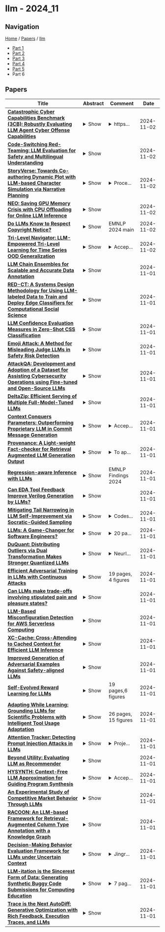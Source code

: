# llm - 2024_11

## Navigation

[Home](https://lixin97.github.io/arXivRadar) / [Papers](https://lixin97.github.io/arXivRadar/papers) / [llm](https://lixin97.github.io/arXivRadar/papers/llm)

- [Part 1](papers_1.md)
- [Part 2](papers_2.md)
- [Part 3](papers_3.md)
- [Part 4](papers_4.md)
- [Part 5](papers_5.md)
- Part 6

## Papers

| **Title** | **Abstract** | **Comment** | **Date** |
| --- | --- | --- | --- |
| **[Catastrophic Cyber Capabilities Benchmark (3CB): Robustly Evaluating LLM Agent Cyber Offense Capabilities](http://arxiv.org/abs/2410.09114v2)** | <details><summary>Show</summary><p>LLM agents have the potential to revolutionize defensive cyber operations, but their offensive capabilities are not yet fully understood. To prepare for emerging threats, model developers and governments are evaluating the cyber capabilities of foundation models. However, these assessments often lack transparency and a comprehensive focus on offensive capabilities. In response, we introduce the Catastrophic Cyber Capabilities Benchmark (3CB), a novel framework designed to rigorously assess the real-world offensive capabilities of LLM agents. Our evaluation of modern LLMs on 3CB reveals that frontier models, such as GPT-4o and Claude 3.5 Sonnet, can perform offensive tasks such as reconnaissance and exploitation across domains ranging from binary analysis to web technologies. Conversely, smaller open-source models exhibit limited offensive capabilities. Our software solution and the corresponding benchmark provides a critical tool to reduce the gap between rapidly improving capabilities and robustness of cyber offense evaluations, aiding in the safer deployment and regulation of these powerful technologies.</p></details> | <details><summary>https...</summary><p>https://cybercapabilities.org/</p></details> | 2024-11-02 |
| **[Code-Switching Red-Teaming: LLM Evaluation for Safety and Multilingual Understanding](http://arxiv.org/abs/2406.15481v2)** | <details><summary>Show</summary><p>As large language models (LLMs) have advanced rapidly, concerns regarding their safety have become prominent. In this paper, we discover that code-switching in red-teaming queries can effectively elicit undesirable behaviors of LLMs, which are common practices in natural language. We introduce a simple yet effective framework, CSRT, to synthesize code-switching red-teaming queries and investigate the safety and multilingual understanding of LLMs comprehensively. Through extensive experiments with ten state-of-the-art LLMs and code-switching queries combining up to 10 languages, we demonstrate that the CSRT significantly outperforms existing multilingual red-teaming techniques, achieving 46.7% more attacks than standard attacks in English and being effective in conventional safety domains. We also examine the multilingual ability of those LLMs to generate and understand code-switching texts. Additionally, we validate the extensibility of the CSRT by generating code-switching attack prompts with monolingual data. We finally conduct detailed ablation studies exploring code-switching and propound unintended correlation between resource availability of languages and safety alignment in existing multilingual LLMs.</p></details> |  | 2024-11-02 |
| **[StoryVerse: Towards Co-authoring Dynamic Plot with LLM-based Character Simulation via Narrative Planning](http://arxiv.org/abs/2405.13042v2)** | <details><summary>Show</summary><p>Automated plot generation for games enhances the player's experience by providing rich and immersive narrative experience that adapts to the player's actions. Traditional approaches adopt a symbolic narrative planning method which limits the scale and complexity of the generated plot by requiring extensive knowledge engineering work. Recent advancements use Large Language Models (LLMs) to drive the behavior of virtual characters, allowing plots to emerge from interactions between characters and their environments. However, the emergent nature of such decentralized plot generation makes it difficult for authors to direct plot progression. We propose a novel plot creation workflow that mediates between a writer's authorial intent and the emergent behaviors from LLM-driven character simulation, through a novel authorial structure called "abstract acts". The writers define high-level plot outlines that are later transformed into concrete character action sequences via an LLM-based narrative planning process, based on the game world state. The process creates "living stories" that dynamically adapt to various game world states, resulting in narratives co-created by the author, character simulation, and player. We present StoryVerse as a proof-of-concept system to demonstrate this plot creation workflow. We showcase the versatility of our approach with examples in different stories and game environments.</p></details> | <details><summary>Proce...</summary><p>Proceedings of the 19th international conference on the foundations of digital games 2024</p></details> | 2024-11-02 |
| **[NEO: Saving GPU Memory Crisis with CPU Offloading for Online LLM Inference](http://arxiv.org/abs/2411.01142v1)** | <details><summary>Show</summary><p>Online LLM inference powers many exciting applications such as intelligent chatbots and autonomous agents. Modern LLM inference engines widely rely on request batching to improve inference throughput, aiming to make it cost-efficient when running on expensive GPU accelerators. However, the limited GPU memory has largely limited the batch size achieved in practice, leaving significant GPU compute resources wasted. We present NEO, an online LLM inference system that offloads part of attention compute and KV cache states from the GPU to the local host CPU, effectively increasing the GPU batch size and thus inference throughput. To this end, NEO proposes asymmetric GPU-CPU pipelining and load-aware scheduling to balance GPU and CPU loads and fully utilize their compute and memory resources. We evaluate NEO on a wide range of workloads (i.e., code generation, text summarization), GPUs (i.e., T4, A10G, H100), and LLM models (i.e., 7B, 8B, 70B). NEO achieves up to 7.5$\times$, 26%, and 14% higher throughput compared to GPU-only approach on T4, A10G, and H100 GPUs, respectively, while maintaining the same latency; with more powerful CPUs, NEO achieves up to 79.3% throughput gain on A10G GPU.</p></details> |  | 2024-11-02 |
| **[Do LLMs Know to Respect Copyright Notice?](http://arxiv.org/abs/2411.01136v1)** | <details><summary>Show</summary><p>Prior study shows that LLMs sometimes generate content that violates copyright. In this paper, we study another important yet underexplored problem, i.e., will LLMs respect copyright information in user input, and behave accordingly? The research problem is critical, as a negative answer would imply that LLMs will become the primary facilitator and accelerator of copyright infringement behavior. We conducted a series of experiments using a diverse set of language models, user prompts, and copyrighted materials, including books, news articles, API documentation, and movie scripts. Our study offers a conservative evaluation of the extent to which language models may infringe upon copyrights when processing user input containing protected material. This research emphasizes the need for further investigation and the importance of ensuring LLMs respect copyright regulations when handling user input to prevent unauthorized use or reproduction of protected content. We also release a benchmark dataset serving as a test bed for evaluating infringement behaviors by LLMs and stress the need for future alignment.</p></details> | EMNLP 2024 main | 2024-11-02 |
| **[Tri-Level Navigator: LLM-Empowered Tri-Level Learning for Time Series OOD Generalization](http://arxiv.org/abs/2410.07018v2)** | <details><summary>Show</summary><p>Out-of-Distribution (OOD) generalization in machine learning is a burgeoning area of study. Its primary goal is to enhance the adaptability and resilience of machine learning models when faced with new, unseen, and potentially adversarial data that significantly diverges from their original training datasets. In this paper, we investigate time series OOD generalization via pre-trained Large Language Models (LLMs). We first propose a novel \textbf{T}ri-level learning framework for \textbf{T}ime \textbf{S}eries \textbf{O}OD generalization, termed TTSO, which considers both sample-level and group-level uncertainties. This formula offers a fresh theoretic perspective for formulating and analyzing OOD generalization problem. In addition, we provide a theoretical analysis to justify this method is well motivated. We then develop a stratified localization algorithm tailored for this tri-level optimization problem, theoretically demonstrating the guaranteed convergence of the proposed algorithm. Our analysis also reveals that the iteration complexity to obtain an $\epsilon$-stationary point is bounded by O($\frac{1}{\epsilon^{2}}$). Extensive experiments on real-world datasets have been conducted to elucidate the effectiveness of the proposed method.</p></details> | <details><summary>Accep...</summary><p>Accepted at NeurIPS 2024</p></details> | 2024-11-02 |
| **[LLM Chain Ensembles for Scalable and Accurate Data Annotation](http://arxiv.org/abs/2410.13006v2)** | <details><summary>Show</summary><p>The ability of large language models (LLMs) to perform zero-shot classification makes them viable solutions for data annotation in rapidly evolving domains where quality labeled data is often scarce and costly to obtain. However, the large-scale deployment of LLMs can be prohibitively expensive. This paper introduces an LLM chain ensemble methodology that aligns multiple LLMs in a sequence, routing data subsets to subsequent models based on classification uncertainty. This approach leverages the strengths of individual LLMs within a broader system, allowing each model to handle data points where it exhibits the highest confidence, while forwarding more complex cases to potentially more robust models. Our results show that the chain ensemble method often exceeds the performance of the best individual model in the chain and achieves substantial cost savings, making LLM chain ensembles a practical and efficient solution for large-scale data annotation challenges.</p></details> |  | 2024-11-01 |
| **[RED-CT: A Systems Design Methodology for Using LLM-labeled Data to Train and Deploy Edge Classifiers for Computational Social Science](http://arxiv.org/abs/2408.08217v2)** | <details><summary>Show</summary><p>Large language models (LLMs) have enhanced our ability to rapidly analyze and classify unstructured natural language data. However, concerns regarding cost, network limitations, and security constraints have posed challenges for their integration into work processes. In this study, we adopt a systems design approach to employing LLMs as imperfect data annotators for downstream supervised learning tasks, introducing novel system intervention measures aimed at improving classification performance. Our methodology outperforms LLM-generated labels in seven of eight tests, demonstrating an effective strategy for incorporating LLMs into the design and deployment of specialized, supervised learning models present in many industry use cases.</p></details> |  | 2024-11-01 |
| **[LLM Confidence Evaluation Measures in Zero-Shot CSS Classification](http://arxiv.org/abs/2410.13047v2)** | <details><summary>Show</summary><p>Assessing classification confidence is critical for leveraging large language models (LLMs) in automated labeling tasks, especially in the sensitive domains presented by Computational Social Science (CSS) tasks. In this paper, we make three key contributions: (1) we propose an uncertainty quantification (UQ) performance measure tailored for data annotation tasks, (2) we compare, for the first time, five different UQ strategies across three distinct LLMs and CSS data annotation tasks, (3) we introduce a novel UQ aggregation strategy that effectively identifies low-confidence LLM annotations and disproportionately uncovers data incorrectly labeled by the LLMs. Our results demonstrate that our proposed UQ aggregation strategy improves upon existing methods andcan be used to significantly improve human-in-the-loop data annotation processes.</p></details> |  | 2024-11-01 |
| **[Emoji Attack: A Method for Misleading Judge LLMs in Safety Risk Detection](http://arxiv.org/abs/2411.01077v1)** | <details><summary>Show</summary><p>Jailbreaking attacks show how Large Language Models (LLMs) can be tricked into generating harmful outputs using malicious prompts. To prevent these attacks, other LLMs are often used as judges to evaluate the harmfulness of the generated content. However, relying on LLMs as judges can introduce biases into the detection process, which in turn compromises the effectiveness of the evaluation. In this paper, we show that Judge LLMs, like other LLMs, are also affected by token segmentation bias. This bias occurs when tokens are split into smaller sub-tokens, altering their embeddings. This makes it harder for the model to detect harmful content. Specifically, this bias can cause sub-tokens to differ significantly from the original token in the embedding space, leading to incorrect "safe" predictions for harmful content. To exploit this bias in Judge LLMs, we introduce the Emoji Attack -- a method that places emojis within tokens to increase the embedding differences between sub-tokens and their originals. These emojis create new tokens that further distort the token embeddings, exacerbating the bias. To counter the Emoji Attack, we design prompts that help LLMs filter out unusual characters. However, this defense can still be bypassed by using a mix of emojis and other characters. The Emoji Attack can also be combined with existing jailbreaking prompts using few-shot learning, which enables LLMs to generate harmful responses with emojis. These responses are often mistakenly labeled as "safe" by Judge LLMs, allowing the attack to slip through. Our experiments with six state-of-the-art Judge LLMs show that the Emoji Attack allows 25\% of harmful responses to bypass detection by Llama Guard and Llama Guard 2, and up to 75\% by ShieldLM. These results highlight the need for stronger Judge LLMs to address this vulnerability.</p></details> |  | 2024-11-01 |
| **[AttackQA: Development and Adoption of a Dataset for Assisting Cybersecurity Operations using Fine-tuned and Open-Source LLMs](http://arxiv.org/abs/2411.01073v1)** | <details><summary>Show</summary><p>Retrieval-augmented generation (RAG) on specialized domain datasets has shown improved performance when large language models (LLMs) are fine-tuned for generating responses to user queries. In this study, we develop a cybersecurity question-answering (Q\&A) dataset, called AttackQA, and employ it to build a RAG-based Q\&A system designed for analysts in security operations centers. The dataset comprises 25,335 Q\&A pairs, accompanied by rationales to facilitate fine-tuning and evaluation. 80\% of the dataset was generated with help of a lightweight open-source LLM (LLama 3 8B), which produced over 1100 tokens per second with full 16-bit precision on SambaNova System's SN40L specialized hardware. To ensure dataset quality, we fine-tuned LLama 3 70B to detect and reject low-quality Q\&A pairs. In using the dataset for RAG, we demonstrate that fine-tuning open-source embeddings and LLMs can yield superior accuracy compared to OpenAI's state-of-the-art proprietary embedding and LLM (GPT-4o). Furthermore, we use Llama 3.1 405B as a judge to evaluate answer correctness, enabling the creation of a fully open-source, high-speed RAG and evaluation pipeline with a benchmark for model accuracy.</p></details> |  | 2024-11-01 |
| **[DeltaZip: Efficient Serving of Multiple Full-Model-Tuned LLMs](http://arxiv.org/abs/2312.05215v2)** | <details><summary>Show</summary><p>Fine-tuning large language models (LLMs) greatly improves model quality for downstream tasks. However, serving many fine-tuned LLMs concurrently is challenging due to the sporadic, bursty, and varying request patterns of different LLMs. To bridge this gap, we present DeltaZip, an LLM serving system that efficiently serves multiple full-parameter fine-tuned models concurrently by aggressively compressing model deltas by up to 10x while maintaining high model quality. The key insight behind this design is that fine-tuning results in small-magnitude changes to the pre-trained model. By co-designing the serving system with the compression algorithm, DeltaZip achieves 2x to 12x improvement in throughput compared to the state-of-the-art systems.</p></details> |  | 2024-11-01 |
| **[Context Conquers Parameters: Outperforming Proprietary LLM in Commit Message Generation](http://arxiv.org/abs/2408.02502v2)** | <details><summary>Show</summary><p>Commit messages provide descriptions of the modifications made in a commit using natural language, making them crucial for software maintenance and evolution. Recent developments in Large Language Models (LLMs) have led to their use in generating high-quality commit messages, such as the Omniscient Message Generator (OMG). This method employs GPT-4 to produce state-of-the-art commit messages. However, the use of proprietary LLMs like GPT-4 in coding tasks raises privacy and sustainability concerns, which may hinder their industrial adoption. Considering that open-source LLMs have achieved competitive performance in developer tasks such as compiler validation, this study investigates whether they can be used to generate commit messages that are comparable with OMG. Our experiments show that an open-source LLM can generate commit messages that are comparable to those produced by OMG. In addition, through a series of contextual refinements, we propose lOcal MessagE GenerAtor (OMEGA) , a CMG approach that uses a 4-bit quantized 8B open-source LLM. OMEGA produces state-of-the-art commit messages, surpassing the performance of GPT-4 in practitioners' preference.</p></details> | <details><summary>Accep...</summary><p>Accepted in ICSE 2025</p></details> | 2024-11-01 |
| **[Provenance: A Light-weight Fact-checker for Retrieval Augmented LLM Generation Output](http://arxiv.org/abs/2411.01022v1)** | <details><summary>Show</summary><p>We present a light-weight approach for detecting nonfactual outputs from retrieval-augmented generation (RAG). Given a context and putative output, we compute a factuality score that can be thresholded to yield a binary decision to check the results of LLM-based question-answering, summarization, or other systems. Unlike factuality checkers that themselves rely on LLMs, we use compact, open-source natural language inference (NLI) models that yield a freely accessible solution with low latency and low cost at run-time, and no need for LLM fine-tuning. The approach also enables downstream mitigation and correction of hallucinations, by tracing them back to specific context chunks. Our experiments show high area under the ROC curve (AUC) across a wide range of relevant open source datasets, indicating the effectiveness of our method for fact-checking RAG output.</p></details> | <details><summary>To ap...</summary><p>To appear in Proceedings of EMNLP 2024 Industry Track</p></details> | 2024-11-01 |
| **[Regression-aware Inference with LLMs](http://arxiv.org/abs/2403.04182v3)** | <details><summary>Show</summary><p>Large language models (LLMs) have shown strong results on a range of applications, including regression and scoring tasks. Typically, one obtains outputs from an LLM via autoregressive sampling from the model's output distribution. We show that this inference strategy can be sub-optimal for common regression and scoring evaluation metrics. As a remedy, we build on prior work on Minimum Bayes Risk decoding, and propose alternate inference strategies that estimate the Bayes-optimal solution for regression and scoring metrics in closed-form from sampled responses. We show that our proposal significantly improves over baselines across datasets and models.</p></details> | EMNLP Findings 2024 | 2024-11-01 |
| **[Can EDA Tool Feedback Improve Verilog Generation by LLMs?](http://arxiv.org/abs/2411.11856v1)** | <details><summary>Show</summary><p>Traditionally, digital hardware designs are written in the Verilog hardware description language (HDL) and debugged manually by engineers. This can be time-consuming and error-prone for complex designs. Large Language Models (LLMs) are emerging as a potential tool to help generate fully functioning HDL code, but most works have focused on generation in the single-shot capacity: i.e., run and evaluate, a process that does not leverage debugging and as such does not adequately reflect a realistic development process. In this work we evaluate the ability of LLMs to leverage feedback from electronic design automation (EDA) tools to fix mistakes in their own generated Verilog. To accomplish this we present an open-source, highly customizable framework, AutoChip, which combines conversational LLMs with the output from Verilog compilers and simulations to iteratively generate and repair Verilog. To determine the success of these LLMs we leverage the VerilogEval benchmark set. We evaluate four state-of-the-art conversational LLMs, focusing on readily accessible commercial models. EDA tool feedback proved to be consistently more effective than zero-shot prompting only with GPT-4o, the most computationally complex model we evaluated. In the best case we observed a 5.8% increase in the number of successful designs with a 34.2% decrease in cost over the best zero-shot results. Mixing smaller models with this larger model at the end of the feedback iterations resulted in equally as much success as with GPT-4o using feedback, but for an additional 41.9% less cost (overall decrease in cost over zero-shot of 89.6%).</p></details> |  | 2024-11-01 |
| **[Mitigating Tail Narrowing in LLM Self-Improvement via Socratic-Guided Sampling](http://arxiv.org/abs/2411.00750v1)** | <details><summary>Show</summary><p>Self-improvement methods enable large language models (LLMs) to generate solutions themselves and iteratively train on filtered, high-quality rationales. This process proves effective and reduces the reliance on human supervision in LLMs' reasoning, but the performance soon plateaus. We delve into the process and find that models tend to over-sample on easy queries and under-sample on queries they have yet to master. As iterations proceed, this imbalance in sampling is exacerbated, leading to a long-tail distribution where solutions to difficult queries almost diminish. This phenomenon limits the performance gain of self-improving models. A straightforward solution is brute-force sampling to balance the distribution, which significantly raises computational costs. In this paper, we introduce Guided Self-Improvement (GSI), a strategy aimed at improving the efficiency of sampling challenging heavy-tailed data. It leverages Socratic-style guidance signals to help LLM reasoning with complex queries, reducing the exploration effort and minimizing computational overhead. Experiments on four models across diverse mathematical tasks show that GSI strikes a balance between performance and efficiency, while also being effective on held-out tasks.</p></details> | <details><summary>Codes...</summary><p>Codes are publicly available at https://github.com/Yiwen-Ding/Guided-Self-Improvement</p></details> | 2024-11-01 |
| **[LLMs: A Game-Changer for Software Engineers?](http://arxiv.org/abs/2411.00932v1)** | <details><summary>Show</summary><p>Large Language Models (LLMs) like GPT-3 and GPT-4 have emerged as groundbreaking innovations with capabilities that extend far beyond traditional AI applications. These sophisticated models, trained on massive datasets, can generate human-like text, respond to complex queries, and even write and interpret code. Their potential to revolutionize software development has captivated the software engineering (SE) community, sparking debates about their transformative impact. Through a critical analysis of technical strengths, limitations, real-world case studies, and future research directions, this paper argues that LLMs are not just reshaping how software is developed but are redefining the role of developers. While challenges persist, LLMs offer unprecedented opportunities for innovation and collaboration. Early adoption of LLMs in software engineering is crucial to stay competitive in this rapidly evolving landscape. This paper serves as a guide, helping developers, organizations, and researchers understand how to harness the power of LLMs to streamline workflows and acquire the necessary skills.</p></details> | <details><summary>20 pa...</summary><p>20 pages, 7 figures, 3 tables</p></details> | 2024-11-01 |
| **[DuQuant: Distributing Outliers via Dual Transformation Makes Stronger Quantized LLMs](http://arxiv.org/abs/2406.01721v3)** | <details><summary>Show</summary><p>Quantization of large language models (LLMs) faces significant challenges, particularly due to the presence of outlier activations that impede efficient low-bit representation. Traditional approaches predominantly address Normal Outliers, which are activations across all tokens with relatively large magnitudes. However, these methods struggle with smoothing Massive Outliers that display significantly larger values, which leads to significant performance degradation in low-bit quantization. In this paper, we introduce DuQuant, a novel approach that utilizes rotation and permutation transformations to more effectively mitigate both massive and normal outliers. First, DuQuant starts by constructing the rotation matrix, using specific outlier dimensions as prior knowledge, to redistribute outliers to adjacent channels by block-wise rotation. Second, We further employ a zigzag permutation to balance the distribution of outliers across blocks, thereby reducing block-wise variance. A subsequent rotation further smooths the activation landscape, enhancing model performance. DuQuant simplifies the quantization process and excels in managing outliers, outperforming the state-of-the-art baselines across various sizes and types of LLMs on multiple tasks, even with 4-bit weight-activation quantization. Our code is available at https://github.com/Hsu1023/DuQuant.</p></details> | <details><summary>NeurI...</summary><p>NeurIPS 2024 Oral, Website at https://duquant.github.io</p></details> | 2024-11-01 |
| **[Efficient Adversarial Training in LLMs with Continuous Attacks](http://arxiv.org/abs/2405.15589v3)** | <details><summary>Show</summary><p>Large language models (LLMs) are vulnerable to adversarial attacks that can bypass their safety guardrails. In many domains, adversarial training has proven to be one of the most promising methods to reliably improve robustness against such attacks. Yet, in the context of LLMs, current methods for adversarial training are hindered by the high computational costs required to perform discrete adversarial attacks at each training iteration. We address this problem by instead calculating adversarial attacks in the continuous embedding space of the LLM, which is orders of magnitudes more efficient. We propose a fast adversarial training algorithm (C-AdvUL) composed of two losses: the first makes the model robust on continuous embedding attacks computed on an adversarial behaviour dataset; the second ensures the usefulness of the final model by fine-tuning on utility data. Moreover, we introduce C-AdvIPO, an adversarial variant of IPO that does not require utility data for adversarially robust alignment. Our empirical evaluation on five models from different families (Gemma, Phi3, Mistral, Zephyr, Llama2) and at different scales (2B, 3.8B, 7B) shows that both algorithms substantially enhance LLM robustness against discrete attacks (GCG, AutoDAN, PAIR), while maintaining utility. Our results demonstrate that robustness to continuous perturbations can extrapolate to discrete threat models. Thereby, we present a path toward scalable adversarial training algorithms for robustly aligning LLMs.</p></details> | 19 pages, 4 figures | 2024-11-01 |
| **[Can LLMs make trade-offs involving stipulated pain and pleasure states?](http://arxiv.org/abs/2411.02432v1)** | <details><summary>Show</summary><p>Pleasure and pain play an important role in human decision making by providing a common currency for resolving motivational conflicts. While Large Language Models (LLMs) can generate detailed descriptions of pleasure and pain experiences, it is an open question whether LLMs can recreate the motivational force of pleasure and pain in choice scenarios - a question which may bear on debates about LLM sentience, understood as the capacity for valenced experiential states. We probed this question using a simple game in which the stated goal is to maximise points, but where either the points-maximising option is said to incur a pain penalty or a non-points-maximising option is said to incur a pleasure reward, providing incentives to deviate from points-maximising behaviour. Varying the intensity of the pain penalties and pleasure rewards, we found that Claude 3.5 Sonnet, Command R+, GPT-4o, and GPT-4o mini each demonstrated at least one trade-off in which the majority of responses switched from points-maximisation to pain-minimisation or pleasure-maximisation after a critical threshold of stipulated pain or pleasure intensity is reached. LLaMa 3.1-405b demonstrated some graded sensitivity to stipulated pleasure rewards and pain penalties. Gemini 1.5 Pro and PaLM 2 prioritised pain-avoidance over points-maximisation regardless of intensity, while tending to prioritise points over pleasure regardless of intensity. We discuss the implications of these findings for debates about the possibility of LLM sentience.</p></details> |  | 2024-11-01 |
| **[LLM-Based Misconfiguration Detection for AWS Serverless Computing](http://arxiv.org/abs/2411.00642v1)** | <details><summary>Show</summary><p>Serverless computing is an emerging cloud computing paradigm that enables developers to build applications at the function level, known as serverless applications. Amazon Web Services (AWS), the leading provider in this domain, provides the Serverless Application Model (AWS SAM), the most widely adopted configuration schema for configuring and managing serverless applications through a specified file. However, misconfigurations pose a significant challenge in serverless development. Traditional data-driven techniques may struggle with serverless applications because the complexity of serverless configurations hinders pattern recognition, and it is challenging to gather complete datasets that cover all possible configurations. Leveraging vast amounts of publicly available data during pre-training, LLMs can have the potential to assist in identifying and explaining misconfigurations in serverless applications. In this paper, we introduce SlsDetector, the first framework leveraging LLMs to detect misconfigurations in serverless applications. SlsDetector utilizes effective prompt engineering with zero-shot learning to identify configuration issues. It designs multi-dimensional constraints specifically tailored to the configuration characteristics of serverless applications and leverages the Chain of Thought technique to enhance LLMs inferences. We evaluate SlsDetector on a curated dataset of 110 configuration files. Our results show that SlsDetector, based on ChatGPT-4o, achieves a precision of 72.88%, recall of 88.18%, and F1-score of 79.75%, outperforming state-of-the-art data-driven approaches by 53.82, 17.40, and 49.72 percentage points, respectively. Furthermore, we investigate the generalization capability of SlsDetector by applying recent LLMs, including Llama 3.1 (405B) Instruct Turbo and Gemini 1.5 Pro, with results showing consistently high effectiveness across these models.</p></details> |  | 2024-11-01 |
| **[XC-Cache: Cross-Attending to Cached Context for Efficient LLM Inference](http://arxiv.org/abs/2404.15420v3)** | <details><summary>Show</summary><p>In-context learning (ICL) approaches typically leverage prompting to condition decoder-only language model generation on reference information. Just-in-time processing of a context is inefficient due to the quadratic cost of self-attention operations, and caching is desirable. However, caching transformer states can easily require almost as much space as the model parameters. When the right context isn't known in advance, caching ICL can be challenging. This work addresses these limitations by introducing models that, inspired by the encoder-decoder architecture, use cross-attention to condition generation on reference text without the prompt. More precisely, we leverage pre-trained decoder-only models and only train a small number of added layers. We use Question-Answering (QA) as a testbed to evaluate the ability of our models to perform conditional generation and observe that they outperform ICL, are comparable to fine-tuned prompted LLMs, and drastically reduce the space footprint relative to standard KV caching by two orders of magnitude.</p></details> |  | 2024-11-01 |
| **[Improved Generation of Adversarial Examples Against Safety-aligned LLMs](http://arxiv.org/abs/2405.20778v2)** | <details><summary>Show</summary><p>Adversarial prompts generated using gradient-based methods exhibit outstanding performance in performing automatic jailbreak attacks against safety-aligned LLMs. Nevertheless, due to the discrete nature of texts, the input gradient of LLMs struggles to precisely reflect the magnitude of loss change that results from token replacements in the prompt, leading to limited attack success rates against safety-aligned LLMs, even in the white-box setting. In this paper, we explore a new perspective on this problem, suggesting that it can be alleviated by leveraging innovations inspired in transfer-based attacks that were originally proposed for attacking black-box image classification models. For the first time, we appropriate the ideologies of effective methods among these transfer-based attacks, i.e., Skip Gradient Method and Intermediate Level Attack, into gradient-based adversarial prompt generation and achieve significant performance gains without introducing obvious computational cost. Meanwhile, by discussing mechanisms behind the gains, new insights are drawn, and proper combinations of these methods are also developed. Our empirical results show that 87% of the query-specific adversarial suffixes generated by the developed combination can induce Llama-2-7B-Chat to produce the output that exactly matches the target string on AdvBench. This match rate is 33% higher than that of a very strong baseline known as GCG, demonstrating advanced discrete optimization for adversarial prompt generation against LLMs. In addition, without introducing obvious cost, the combination achieves >30% absolute increase in attack success rates compared with GCG when generating both query-specific (38% -> 68%) and universal adversarial prompts (26.68% -> 60.32%) for attacking the Llama-2-7B-Chat model on AdvBench. Code at: https://github.com/qizhangli/Gradient-based-Jailbreak-Attacks.</p></details> |  | 2024-11-01 |
| **[Self-Evolved Reward Learning for LLMs](http://arxiv.org/abs/2411.00418v1)** | <details><summary>Show</summary><p>Reinforcement Learning from Human Feedback (RLHF) is a crucial technique for aligning language models with human preferences, playing a pivotal role in the success of conversational models like GPT-4, ChatGPT, and Llama 2. A core challenge in employing RLHF lies in training a reliable reward model (RM), which relies on high-quality labels typically provided by human experts or advanced AI system. These methods can be costly and may introduce biases that affect the language model's responses. As language models improve, human input may become less effective in further enhancing their performance. In this paper, we propose Self-Evolved Reward Learning (SER), a novel approach where the RM generates additional training data to iteratively improve itself. We conducted extensive experiments on multiple datasets such as HH-RLHF and UltraFeedback, using models like Mistral and Llama 3, and compare SER against various baselines. Our results demonstrate that even with limited human-annotated data, learning from self-feedback can robustly enhance RM performance, thereby boosting the capabilities of large language models (LLMs).</p></details> | 19 pages,6 figures | 2024-11-01 |
| **[Adapting While Learning: Grounding LLMs for Scientific Problems with Intelligent Tool Usage Adaptation](http://arxiv.org/abs/2411.00412v1)** | <details><summary>Show</summary><p>Large Language Models (LLMs) demonstrate promising capabilities in solving simple scientific problems but often produce hallucinations for complex ones. While integrating LLMs with tools can increase reliability, this approach typically results in over-reliance on tools, diminishing the model's ability to solve simple problems through basic reasoning. In contrast, human experts first assess problem complexity using domain knowledge before choosing an appropriate solution approach. Inspired by this human problem-solving process, we propose a novel two-component fine-tuning method. In the first component World Knowledge Distillation (WKD), LLMs learn directly from solutions generated using tool's information to internalize domain knowledge. In the second component Tool Usage Adaptation (TUA), we partition problems into easy and hard categories based on the model's direct answering accuracy. While maintaining the same alignment target for easy problems as in WKD, we train the model to intelligently switch to tool usage for more challenging problems. We validate our method on six scientific benchmark datasets, spanning mathematics, climate science and epidemiology. On average, our models demonstrate a 28.18% improvement in answer accuracy and a 13.89% increase in tool usage precision across all datasets, surpassing state-of-the-art models including GPT-4o and Claude-3.5.</p></details> | 26 pages, 15 figures | 2024-11-01 |
| **[Attention Tracker: Detecting Prompt Injection Attacks in LLMs](http://arxiv.org/abs/2411.00348v1)** | <details><summary>Show</summary><p>Large Language Models (LLMs) have revolutionized various domains but remain vulnerable to prompt injection attacks, where malicious inputs manipulate the model into ignoring original instructions and executing designated action. In this paper, we investigate the underlying mechanisms of these attacks by analyzing the attention patterns within LLMs. We introduce the concept of the distraction effect, where specific attention heads, termed important heads, shift focus from the original instruction to the injected instruction. Building on this discovery, we propose Attention Tracker, a training-free detection method that tracks attention patterns on instruction to detect prompt injection attacks without the need for additional LLM inference. Our method generalizes effectively across diverse models, datasets, and attack types, showing an AUROC improvement of up to 10.0% over existing methods, and performs well even on small LLMs. We demonstrate the robustness of our approach through extensive evaluations and provide insights into safeguarding LLM-integrated systems from prompt injection vulnerabilities.</p></details> | <details><summary>Proje...</summary><p>Project page: https://huggingface.co/spaces/TrustSafeAI/Attention-Tracker</p></details> | 2024-11-01 |
| **[Beyond Utility: Evaluating LLM as Recommender](http://arxiv.org/abs/2411.00331v1)** | <details><summary>Show</summary><p>With the rapid development of Large Language Models (LLMs), recent studies employed LLMs as recommenders to provide personalized information services for distinct users. Despite efforts to improve the accuracy of LLM-based recommendation models, relatively little attention is paid to beyond-utility dimensions. Moreover, there are unique evaluation aspects of LLM-based recommendation models, which have been largely ignored. To bridge this gap, we explore four new evaluation dimensions and propose a multidimensional evaluation framework. The new evaluation dimensions include: 1) history length sensitivity, 2) candidate position bias, 3) generation-involved performance, and 4) hallucinations. All four dimensions have the potential to impact performance, but are largely unnecessary for consideration in traditional systems. Using this multidimensional evaluation framework, along with traditional aspects, we evaluate the performance of seven LLM-based recommenders, with three prompting strategies, comparing them with six traditional models on both ranking and re-ranking tasks on four datasets. We find that LLMs excel at handling tasks with prior knowledge and shorter input histories in the ranking setting, and perform better in the re-ranking setting, beating traditional models across multiple dimensions. However, LLMs exhibit substantial candidate position bias issues, and some models hallucinate non-existent items much more often than others. We intend our evaluation framework and observations to benefit future research on the use of LLMs as recommenders. The code and data are available at https://github.com/JiangDeccc/EvaLLMasRecommender.</p></details> |  | 2024-11-01 |
| **[HYSYNTH: Context-Free LLM Approximation for Guiding Program Synthesis](http://arxiv.org/abs/2405.15880v2)** | <details><summary>Show</summary><p>Many structured prediction and reasoning tasks can be framed as program synthesis problems, where the goal is to generate a program in a domain-specific language (DSL) that transforms input data into the desired output. Unfortunately, purely neural approaches, such as large language models (LLMs), often fail to produce fully correct programs in unfamiliar DSLs, while purely symbolic methods based on combinatorial search scale poorly to complex problems. Motivated by these limitations, we introduce a hybrid approach, where LLM completions for a given task are used to learn a task-specific, context-free surrogate model, which is then used to guide program synthesis. We evaluate this hybrid approach on three domains, and show that it outperforms both unguided search and direct sampling from LLMs, as well as existing program synthesizers.</p></details> | <details><summary>Accep...</summary><p>Accepted at NeurIPS 2024</p></details> | 2024-11-01 |
| **[An Experimental Study of Competitive Market Behavior Through LLMs](http://arxiv.org/abs/2409.08357v2)** | <details><summary>Show</summary><p>This study explores the potential of large language models (LLMs) to conduct market experiments, aiming to understand their capability to comprehend competitive market dynamics. We model the behavior of market agents in a controlled experimental setting, assessing their ability to converge toward competitive equilibria. The results reveal the challenges current LLMs face in replicating the dynamic decision-making processes characteristic of human trading behavior. Unlike humans, LLMs lacked the capacity to achieve market equilibrium. The research demonstrates that while LLMs provide a valuable tool for scalable and reproducible market simulations, their current limitations necessitate further advancements to fully capture the complexities of market behavior. Future work that enhances dynamic learning capabilities and incorporates elements of behavioral economics could improve the effectiveness of LLMs in the economic domain, providing new insights into market dynamics and aiding in the refinement of economic policies.</p></details> |  | 2024-11-01 |
| **[RACOON: An LLM-based Framework for Retrieval-Augmented Column Type Annotation with a Knowledge Graph](http://arxiv.org/abs/2409.14556v2)** | <details><summary>Show</summary><p>As an important component of data exploration and integration, Column Type Annotation (CTA) aims to label columns of a table with one or more semantic types. With the recent development of Large Language Models (LLMs), researchers have started to explore the possibility of using LLMs for CTA, leveraging their strong zero-shot capabilities. In this paper, we build on this promising work and improve on LLM-based methods for CTA by showing how to use a Knowledge Graph (KG) to augment the context information provided to the LLM. Our approach, called RACOON, combines both pre-trained parametric and non-parametric knowledge during generation to improve LLMs' performance on CTA. Our experiments show that RACOON achieves up to a 0.21 micro F-1 improvement compared against vanilla LLM inference.</p></details> |  | 2024-11-01 |
| **[Decision-Making Behavior Evaluation Framework for LLMs under Uncertain Context](http://arxiv.org/abs/2406.05972v2)** | <details><summary>Show</summary><p>When making decisions under uncertainty, individuals often deviate from rational behavior, which can be evaluated across three dimensions: risk preference, probability weighting, and loss aversion. Given the widespread use of large language models (LLMs) in decision-making processes, it is crucial to assess whether their behavior aligns with human norms and ethical expectations or exhibits potential biases. Several empirical studies have investigated the rationality and social behavior performance of LLMs, yet their internal decision-making tendencies and capabilities remain inadequately understood. This paper proposes a framework, grounded in behavioral economics, to evaluate the decision-making behaviors of LLMs. Through a multiple-choice-list experiment, we estimate the degree of risk preference, probability weighting, and loss aversion in a context-free setting for three commercial LLMs: ChatGPT-4.0-Turbo, Claude-3-Opus, and Gemini-1.0-pro. Our results reveal that LLMs generally exhibit patterns similar to humans, such as risk aversion and loss aversion, with a tendency to overweight small probabilities. However, there are significant variations in the degree to which these behaviors are expressed across different LLMs. We also explore their behavior when embedded with socio-demographic features, uncovering significant disparities. For instance, when modeled with attributes of sexual minority groups or physical disabilities, Claude-3-Opus displays increased risk aversion, leading to more conservative choices. These findings underscore the need for careful consideration of the ethical implications and potential biases in deploying LLMs in decision-making scenarios. Therefore, this study advocates for developing standards and guidelines to ensure that LLMs operate within ethical boundaries while enhancing their utility in complex decision-making environments.</p></details> | <details><summary>Jingr...</summary><p>Jingru Jia and Zehua Yuan have equal contribution</p></details> | 2024-11-01 |
| **[LLM-itation is the Sincerest Form of Data: Generating Synthetic Buggy Code Submissions for Computing Education](http://arxiv.org/abs/2411.10455v1)** | <details><summary>Show</summary><p>There is a great need for data in computing education research. Data is needed to understand how students behave, to train models of student behavior to optimally support students, and to develop and validate new assessment tools and learning analytics techniques. However, relatively few computing education datasets are shared openly, often due to privacy regulations and issues in making sure the data is anonymous. Large language models (LLMs) offer a promising approach to create large-scale, privacy-preserving synthetic data, which can be used to explore various aspects of student learning, develop and test educational technologies, and support research in areas where collecting real student data may be challenging or impractical. This work explores generating synthetic buggy code submissions for introductory programming exercises using GPT-4o. We compare the distribution of test case failures between synthetic and real student data from two courses to analyze the accuracy of the synthetic data in mimicking real student data. Our findings suggest that LLMs can be used to generate synthetic incorrect submissions that are not significantly different from real student data with regard to test case failure distributions. Our research contributes to the development of reliable synthetic datasets for computing education research and teaching, potentially accelerating progress in the field while preserving student privacy.</p></details> | <details><summary>7 pag...</summary><p>7 pages, 3 tables, 1 figure</p></details> | 2024-11-01 |
| **[Trace is the Next AutoDiff: Generative Optimization with Rich Feedback, Execution Traces, and LLMs](http://arxiv.org/abs/2406.16218v2)** | <details><summary>Show</summary><p>We study a class of optimization problems motivated by automating the design and update of AI systems like coding assistants, robots, and copilots. AutoDiff frameworks, like PyTorch, enable efficient end-to-end optimization of differentiable systems. However, general computational workflows can be non-differentiable and involve rich feedback (e.g. console output or user's responses), heterogeneous parameters (e.g. prompts, codes), and intricate objectives (beyond maximizing a score). We investigate end-to-end generative optimization -- using generative models such as LLMs within the optimizer for automatic updating of general computational workflows. We discover that workflow execution traces are akin to back-propagated gradients in AutoDiff and can provide key information to interpret feedback for efficient optimization. Formally, we frame a new mathematical setup, Optimization with Trace Oracle (OPTO). In OPTO, an optimizer receives an execution trace along with feedback on the computed output and updates parameters iteratively. We provide a Python library, Trace, that efficiently converts a workflow optimization problem into an OPTO instance using PyTorch-like syntax. Using Trace, we develop a general LLM-based generative optimizer called OptoPrime. In empirical studies, we find that OptoPrime is capable of first-order numerical optimization, prompt optimization, hyper-parameter tuning, robot controller design, code debugging, etc., and is often competitive with specialized optimizers for each domain. We envision Trace as an open research platform for devising novel generative optimizers and developing the next generation of interactive learning agents. Website: https://microsoft.github.io/Trace/.</p></details> |  | 2024-11-01 |
